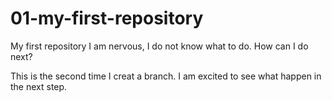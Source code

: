 # 01-my-first-repository
My first repository
I am nervous, I do not know what to do. How can I do next?

This is the second time I creat a branch. I am excited to see what happen in the next step.
